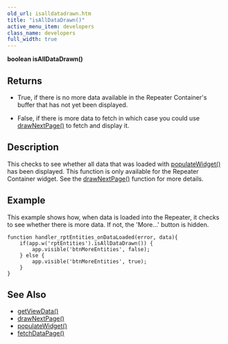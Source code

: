 ```yaml
---
old_url: isalldatadrawn.htm
title: "isAllDataDrawn()"
active_menu_item: developers
class_name: developers
full_width: true
---
```



**boolean isAllDataDrawn()**

## Returns

 - True, if there is no more data available in the Repeater Container's buffer that has not yet been displayed.

 - False, if there is more data to fetch in which case you could use [drawNextPage()](/developers/documentation/scripting-apis/client-api/widget-object-functions/repeater-grid/drawnextpage) to fetch and display it.

## Description

This checks to see whether all data that was loaded with [populateWidget()](/developers/documentation/scripting-apis/client-api/widget-data-state-manipulation/populatewidget/) has been displayed. This function is only available for the Repeater Container widget. See the [drawNextPage()](/developers/documentation/scripting-apis/client-api/widget-object-functions/repeater-grid/drawnextpage) function for more details.

## Example

This example shows how, when data is loaded into the Repeater, it checks to see whether there is more data. If not, the 'More...' button is hidden.

    function handler_rptEntities_onDataLoaded(error, data){
        if(app.w('rptEntities').isAllDataDrawn()) {
            app.visible('btnMoreEntities', false);
        } else {
            app.visible('btnMoreEntities', true);
        }        
    }
     
   

## See Also

 - [getViewData()](/developers/documentation/scripting-apis/client-api/data-view-functions/getviewdata)
 - [drawNextPage()](/developers/documentation/scripting-apis/client-api/widget-object-functions/repeater-grid/drawnextpage)
 - [populateWidget()](/developers/documentation/scripting-apis/client-api/widget-data-state-manipulation/populatewidget/)
 - [fetchDataPage()](/developers/documentation/scripting-apis/client-api/data-view-functions/fetchdatapage)

